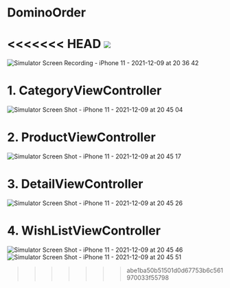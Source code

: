 # DominoOrder
<<<<<<< HEAD
![](https://github.com/yeojin-yun/DominoOrder/blob/main/Simulator%20Screen%20Recording%20-%20iPhone%2011%20-%202021-12-09%20at%2020.36.42.gif)
=======
![Simulator Screen Recording - iPhone 11 - 2021-12-09 at 20 36 42](https://user-images.githubusercontent.com/85544383/145390409-763e8307-f50d-434d-9786-2f1ee8c0e9b2.gif)  
  
# 1. CategoryViewController
![Simulator Screen Shot - iPhone 11 - 2021-12-09 at 20 45 04](https://user-images.githubusercontent.com/85544383/145390937-0084ac7d-51f8-4cf6-add3-a3688b65fb27.png)  
  
# 2. ProductViewController
![Simulator Screen Shot - iPhone 11 - 2021-12-09 at 20 45 17](https://user-images.githubusercontent.com/85544383/145391014-854d2599-8d25-4277-97b2-983fb9bd1a3f.png)  
  
# 3. DetailViewController
![Simulator Screen Shot - iPhone 11 - 2021-12-09 at 20 45 26](https://user-images.githubusercontent.com/85544383/145391075-5a4e1f5a-691c-4b99-a364-f16f6e5cf0b2.png)  
  
  
# 4. WishListViewController
![Simulator Screen Shot - iPhone 11 - 2021-12-09 at 20 45 46](https://user-images.githubusercontent.com/85544383/145391119-e04b13aa-a0a8-40fe-8393-dce2f2489c3d.png)    
![Simulator Screen Shot - iPhone 11 - 2021-12-09 at 20 45 51](https://user-images.githubusercontent.com/85544383/145391322-68d75bbc-971d-41f9-9610-5efc379b68fc.png)
>>>>>>> abe1ba50b51501d0d67753b6c561970033f55798
